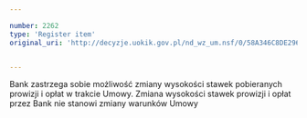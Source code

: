 ```yaml
---

number: 2262
type: 'Register item'
original_uri: 'http://decyzje.uokik.gov.pl/nd_wz_um.nsf/0/58A346C8DE296805C125786F003B20C2?OpenDocument'


---
```


Bank zastrzega sobie możliwość zmiany wysokości stawek pobieranych prowizji i opłat w trakcie Umowy. Zmiana wysokości stawek prowizji i opłat przez Bank nie stanowi zmiany warunków Umowy
